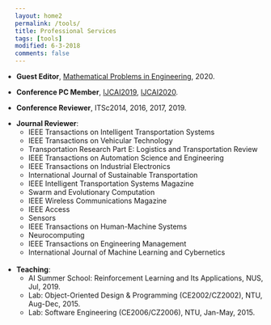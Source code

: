 ```yaml
---
layout: home2
permalink: /tools/
title: Professional Services
tags: [tools]
modified: 6-3-2018
comments: false
---
```


<ul style="padding-left:3px;">

<li>	    
<p>
<b>Guest Editor</b>, <a href="https://www.hindawi.com/journals/mpe/" target="_blank"> Mathematical Problems in Engineering</a>, 2020.
</p>	    
</li>
	    
<li>	    
<p>
<b>Conference PC Member</b>, <a href="https://ijcai19.org/" target="_blank"> IJCAI2019</a>, <a href="https://ijcai20.org/" target="_blank"> IJCAI2020</a>.
</p>	    
</li>

<li>	    
<p>
<b>Conference Reviewer</b>, ITSc2014, 2016, 2017, 2019.
</p>	    
</li>

<li>	    
<b>Journal Reviewer</b>:
	<ul>
	<li> IEEE Transactions on Intelligent Transportation Systems
	</li>
	<li> IEEE Transactions on Vehicular Technology
	</li>
	<li> Transportation Research Part E: Logistics and Transportation Review
	</li>
	<li> IEEE Transactions on Automation Science and Engineering
	</li>
	<li> IEEE Transactions on Industrial Electronics
	</li>
	<li> International Journal of Sustainable Transportation
	</li>
	<li> IEEE Intelligent Transportation Systems Magazine
	</li>
	<li> Swarm and  Evolutionary Computation
	</li>
	<li> IEEE Wireless Communications Magazine
	</li>
	<li> IEEE Access
	</li>
	<li> Sensors
	</li>
	<li> IEEE Transactions on Human-Machine Systems
	</li>
	<li> Neurocomputing
	</li>
	<li> IEEE Transactions on Engineering Management
	</li>
	<li> International Journal of Machine Learning and Cybernetics
	</li>
	</ul>
</li>
<br>

<li>	    
<b>Teaching</b>:
	<ul>
	<li> AI Summer School: Reinforcement Learning and Its Applications, NUS, Jul, 2019.
	</li>
	<li> Lab: Object-Oriented Design & Programming (CE2002/CZ2002), NTU, Aug-Dec, 2015.
	</li>
	<li> Lab: Software Engineering (CE2006/CZ2006), NTU, Jan-May, 2015.
	</li>
	</ul>
</li>
</ul>

